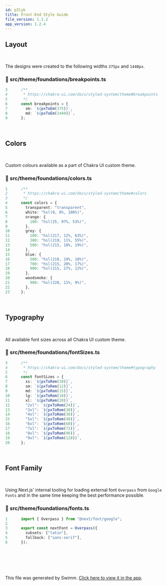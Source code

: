 ```yaml
---
id: p3lyk
title: Front-End Style Guide
file_version: 1.1.2
app_version: 1.2.4
---
```


## Layout

<br/>

The designs were created to the following widths `375px` and `1440px`.
<!-- NOTE-swimm-snippet: the lines below link your snippet to Swimm -->
### 📄 src/theme/foundations/breakpoints.ts
```typescript
3      /**
4       * https://chakra-ui.com/docs/styled-system/theme#breakpoints
5       */
6      const breakpoints = {
7        sm: `${pxToEm(375)}`,
8        md: `${pxToEm(1440)}`,
9      };
```

<br/>

## Colors

<br/>

Custom colours available as a part of Chakra UI custom theme.
<!-- NOTE-swimm-snippet: the lines below link your snippet to Swimm -->
### 📄 src/theme/foundations/colors.ts
```typescript
1      /**
2       * https://chakra-ui.com/docs/styled-system/theme#colors
3       */
4      const colors = {
5        transparent: "transparent",
6        white: "hsl(0, 0%, 100%)",
7        orange: {
8          100: "hsl(25, 97%, 53%)",
9        },
10       grey: {
11         100: "hsl(217, 12%, 63%)",
12         300: "hsl(219, 11%, 55%)",
13         500: "hsl(215, 18%, 19%)",
14       },
15       blue: {
16         500: "hsl(210, 19%, 18%)",
17         700: "hsl(215, 20%, 17%)",
18         900: "hsl(215, 27%, 12%)",
19       },
20       woodsmoke: {
21         900: "hsl(228, 11%, 9%)",
22       },
23     };
```

<br/>

## Typography

<br/>

All available font sizes across all Chakra UI custom theme.
<!-- NOTE-swimm-snippet: the lines below link your snippet to Swimm -->
### 📄 src/theme/foundations/fontSizes.ts
```typescript
3      /**
4       * https://chakra-ui.com/docs/styled-system/theme#typography
5       */
6      const fontSizes = {
7        xs: `${pxToRem(10)}`,
8        sm: `${pxToRem(12)}`,
9        md: `${pxToRem(15)}`,
10       lg: `${pxToRem(18)}`,
11       xl: `${pxToRem(20)}`,
12       "2xl": `${pxToRem(24)}`,
13       "3xl": `${pxToRem(30)}`,
14       "4xl": `${pxToRem(36)}`,
15       "5xl": `${pxToRem(48)}`,
16       "6xl": `${pxToRem(60)}`,
17       "7xl": `${pxToRem(72)}`,
18       "8xl": `${pxToRem(96)}`,
19       "9xl": `${pxToRem(128)}`,
20     };
```

<br/>

## Font Family

<br/>

Using Next.js' internal tooling for loading external font `Overpass` from `Google Fonts` and in the same time keeping the best performance possible.
<!-- NOTE-swimm-snippet: the lines below link your snippet to Swimm -->
### 📄 src/theme/foundations/fonts.ts
```typescript
1      import { Overpass } from "@next/font/google";
2      
3      export const nextFont = Overpass({
4        subsets: ["latin"],
5        fallback: ["sans-serif"],
6      });
```

<br/>

<br/>

<br/>

<br/>

This file was generated by Swimm. [Click here to view it in the app](https://app.swimm.io/repos/Z2l0aHViJTNBJTNBaW50ZXJhY3RpdmUtcmF0aW5nLWNvbXBvbmVudCUzQSUzQWpha3Viamlyb3Vz/docs/p3lyk).
